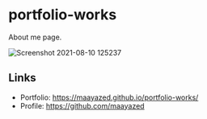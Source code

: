 # portfolio-works
About me page.

![Screenshot 2021-08-10 125237](https://user-images.githubusercontent.com/79816212/128918021-4d9c74d0-ec56-4361-b4f2-ae7a61413d2b.png)

## Links
* Portfolio: https://maayazed.github.io/portfolio-works/
* Profile: https://github.com/maayazed
